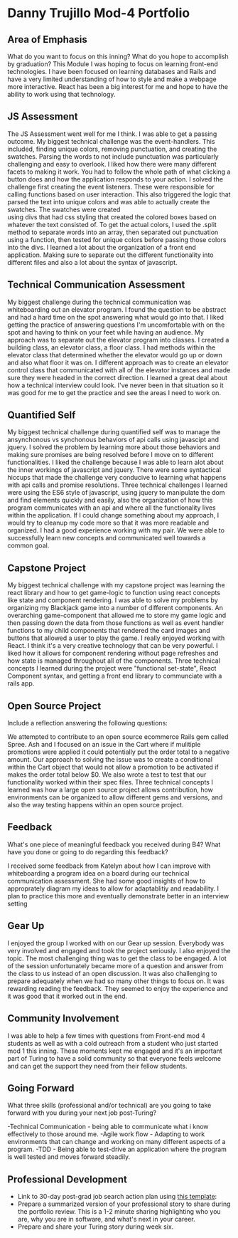 # Danny Trujillo Mod-4 Portfolio

## Area of Emphasis

What do you want to focus on this inning? What do you hope to accomplish by graduation?
This Module I was hoping to focus on learning front-end technologies. I have been focused on learning databases and Rails and have a very  limited understanding of how to style and make a webpage more interactive. React has been a big interest for me and hope to have the ability to work using that technology. 

## JS Assessment

The JS Assessment went well for me I think. I was able to get a passing outcome. My biggest technical challenge was the event-handlers. This included, finding unique colors, removing punctuation, and creating the swatches. Parsing the words to not include punctuation was particularly challenging and easy to overlook. 
I liked how there were many different facets to making it work. You had to follow the whole path of what clicking a button does and how the application responds to your action. 
I solved the challenge first creating the event listeners. These were responsible for calling functions based on user interaction. This also triggered the logic that parsed the text into unique colors and was able to actually create the swatches. The swatches were created  
using divs that had css styling that created the colored boxes based on whatever the text consisted of. To get the actual colors, I used the .split method to separate words into an array, then separated out punctuation using a function, then tested for unique colors before passing those colors into the divs.
I learned a lot about the organization of a front end application. Making sure to separate out the different functionality into different files and also a lot about the syntax of javascript.  

## Technical Communication Assessment

My biggest challenge during the technical communication was whiteboarding out an elevator program. I found the question to be abstract and had a hard time on the spot answering what would go into that. 
I liked getting the practice of answering questions I'm uncomfortable with on the spot and having to think on your feet while having an audience. 
My approach was to separate out the elevator program into classes. I created a building class, an elevator class, a floor class. I had methods within the elevator class that determined whether the elevator would go up or down and also what floor it was on. I different approach was to create an elevator control class that communicated with all of the elevator instances and made sure they were headed in the correct direction. 
I learned a great deal about how a technical interview could look. I've never been in that situation so it was good for me to get the practice and see the areas I need to work on. 

## Quantified Self

My biggest technical challenge during quantified self was to manage the ansynchonous vs synchonous behaviors of api calls using javascipt and jquery.
I solved the problem by learning more about those behaviors and making sure promises are being resolved before I move on to different functionalities. 
I liked the challenge because I was able to learn alot about the inner workings of javascript and jquery. There were some syntactical hiccups that made the challenge very conducive to learning what happens with api calls and promise resolutions. 
Three technical challenges I learned were using the ES6 style of javascript, using jquery to manipulate the dom and find elements quickly and easily, also the organization of how this program communicates with an api and where all the functionality lives within the application. 
If I could change something about my approach, I would try to cleanup my code more so that it was more readable and organized. 
I had a good experience working with my pair. We were able to successfully learn new concepts and communicated well towards a common goal. 


## Capstone Project

My biggest technical challenge with my capstone project was learning the react library and how to get game-logic to function using react concepts like state and component rendering.
I was able to solve my problems by organizing my Blackjack game into a number of different components. An overarching game-component that allowed me to store my game logic and then passing down the data from those functions as well as event handler functions to my child components that rendered the card images and buttons that allowed a user to play the game. 
I really enjoyed working with React. I think it's a very creative technology that can be very powerful. I liked how it allows for component rendering without page refreshes and how state is managed throughout all of the components. 
Three technical concepts I learned during the project were "functional set-state", React Component syntax, and getting a front end library to communciate with a rails app. 


## Open Source Project

Include a reflection answering the following questions:

We attempted to contribute to an open source ecommerce Rails gem called Spree. 
Ash and I focused on an issue in the Cart where if mulitiple promotions were applied it could potentially put the order total to a negative amount. 
Our approach to solving the issue was to create a conditional within the Cart object that would not allow a promotion to be activated if makes the order total below $0. We also wrote a test to test that our functionality worked within their spec files.
Three technical concepts I learned was how a large open source project allows contribution, how environments can be organized to allow different gems and versions, and also the way testing happens within an open source project.


## Feedback

What's one piece of meaningful feedback you received during B4? What have you done or going to do regarding this feedback?

I received some feedback from Katelyn about how I can improve with whiteboarding a program idea on a board during our technical communication assessment. She had some good insights of how to approprately diagram my ideas to allow for adaptablitiy and readability. I plan to practice this more and eventually demonstrate better in an interview setting

## Gear Up

I enjoyed the group I worked with on our Gear up session. Everybody was very involved and engaged and took the project seriously. I also enjoyed the topic. The most challenging thing was to get the class to be engaged. A lot of the session unfortunately became more of a question and answer from the class to us instead of an open discussion. It was also challenging to prepare adequately when we had so many other things to focus on. It was rewarding reading the feedback. They seemed to enjoy the experience and it was good that it worked out in the end. 

## Community Involvement

I was able to help a few times with questions from Front-end mod 4 students as well as with a cold outreach from a student who just started mod 1 this inning. These moments kept me engaged and it's an important part of Turing to have a solid community so that everyone feels welcome and can get the support they need from their fellow students. 

## Going Forward

What three skills (professional and/or technical) are you going to take forward with you during your next job post-Turing?

-Technical Communication - being able to communicate what i know effectively to those around me. 
-Agile work flow - Adapting to work environments that can change and working on many different aspects of a program. 
-TDD - Being able to test-drive an application where the program is well tested and moves forward steadily. 

## Professional Development

* Link to 30-day post-grad job search action plan using [this template](https://github.com/turingschool/career-development-curriculum/blob/master/module_four/post_grad_plan.md):
* Prepare a summarized version of your professional story to share during the portfolio review. This is a 1-2 minute sharing highlighting who you are, why you are in software, and what's next in your career.
* Prepare and share your Turing story during week six.
